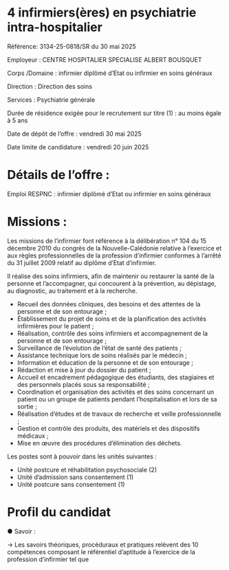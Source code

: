 # 4 infirmiers(ères) en psychiatrie intra-hospitalier

Référence: 3134-25-0818/SR du 30 mai 2025

Employeur : CENTRE HOSPITALIER SPECIALISE ALBERT BOUSQUET

Corps /Domaine : infirmier diplômé d’Etat ou infirmier en soins généraux

Direction : Direction des soins

Services : Psychiatrie générale

Durée de résidence exigée pour le recrutement sur titre (1) : au moins égale à 5 ans

Date de dépôt de l’offre : vendredi 30 mai 2025

Date limite de candidature : vendredi 20 juin 2025

# Détails de l’offre :

Emploi RESPNC : infirmier diplômé d’Etat ou infirmier en soins généraux

# Missions :

Les missions de l’infirmier font référence à la délibération n° 104 du 15 décembre 2010 du congrès de la Nouvelle-Calédonie relative à l’exercice et aux règles professionnelles de la profession d’infirmier conformes à l’arrêté du 31 juillet 2009 relatif au diplôme d’Etat d’infirmier.

Il réalise des soins infirmiers, afin de maintenir ou restaurer la santé de la personne et l’accompagner, qui concourent à la prévention, au dépistage, au diagnostic, au traitement et à la recherche.

- Recueil des données cliniques, des besoins et des attentes de la personne et de son entourage ;
- Établissement du projet de soins et de la planification des activités infirmières pour le patient ;
- Réalisation, contrôle des soins infirmiers et accompagnement de la personne et de son entourage ;
- Surveillance de l’évolution de l’état de santé des patients ;
- Assistance technique lors de soins réalisés par le médecin ;
- Information et éducation de la personne et de son entourage ;
- Rédaction et mise à jour du dossier du patient ;
- Accueil et encadrement pédagogique des étudiants, des stagiaires et des personnels placés sous sa responsabilité ;
- Coordination et organisation des activités et des soins concernant un patient ou un groupe de patients pendant l’hospitalisation et lors de sa sortie ;
- Réalisation d’études et de travaux de recherche et veille professionnelle ;
- Gestion et contrôle des produits, des matériels et des dispositifs médicaux ;
- Mise en œuvre des procédures d’élimination des déchets.

Les postes sont à pouvoir dans les unités suivantes :

- Unité postcure et réhabilitation psychosociale (2)
- Unité d’admission sans consentement (1)
- Unité postcure sans consentement (1)

# Profil du candidat

● Savoir :

→ Les savoirs théoriques, procéduraux et pratiques relèvent des 10 compétences composant le référentiel d’aptitude à l’exercice de la profession d’infirmier tel que